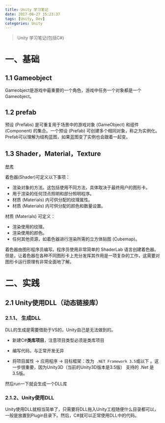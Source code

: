 ```yaml
---
title: Unity 学习笔记
date: 2017-06-27 15:23:37
tags: [Unity, Dev]
categories: Unity
---
```

> Unity 学习笔记(包括C#)

<!--More-->

# 一、基础
## 1.1 Gameobject

Gameobject是游戏中最重要的一个角色，游戏中任务一个对象都是一个Gameobject。
## 1.2 prefab

预设 (Prefabs) 是可重复用于场景中的游戏对象 (GameObject) 和组件 (Component) 的集合。一个预设 (Prefab) 可创建多个相同对象，称之为实例化。Prefab可以理解为结构蓝图，如果蓝图变了实例也会跟着一起变。
## 1.3 Shader，Material，Texture
[参考](http://docs.manew.com/Manual/index.htm)      

着色器(Shader)可定义以下事项：

+ 渲染对象的方法。这包括使用不同方法，具体取决于最终用户的图形卡。
+ 用于渲染的任何顶点照明和部分照明程序。
+ 材质 (Materials) 内可供分配的纹理属性。
+ 材质 (Materials) 内可供分配的颜色和数量设置。    

材质 (Materials) 可定义：　　　

+ 渲染使用的纹理。　　
+ 渲染使用的颜色。　　
+ 任何其他资源，如着色器进行渲染所需的立方体贴图 (Cubemap)。　　　

着色器由图形程序员编写。程序员使用非常简单的 ShaderLab 语言创建着色器。但是，让着色器在各种不同图形卡上充分发挥其作用是一项复杂的工作，这需要对图形卡运行原理有非常全面地了解。

# 二、实践
## 2.1 Unity使用DLL（动态链接库）
### 2.1.1、 生成DLL

DLL的生成是需要借助于VS的，Unity自己是无法做到的。    

+ 新建C#**类库项目**，注意项目类型必须是类库项目

+ 编写代码，与正常开发无异
+ 将项目属性 -> 应用程序 -> 目标框架：改为` .NET Framework 3.5`或以下 。这一步很重要，因为Unity3D（当前的Unity3D版本是3.5版） 支持的 .Net 是3.5版。

然后run一下就会生成一个DLL库

### 2.1.2、Unity使用DLL
Unity使用DLL就相当简单了，只需要将DLL拖入Unity工程随便什么目录都可以，一般是放置到Plugin目录下。然后，C#就可以正常使用DLL中的代码。